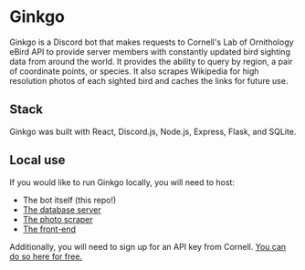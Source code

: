 # Ginkgo 
Ginkgo is a Discord bot that makes requests to Cornell's Lab of Ornithology eBird API to provide server members with constantly updated bird sighting data from around the world. It provides the ability to query by region, a pair of coordinate points, or species. It also scrapes Wikipedia for high resolution photos of each sighted bird and caches the links for future use.

## Stack
Ginkgo was built with React, Discord.js, Node.js, Express, Flask, and SQLite.

## Local use
If you would like to run Ginkgo locally, you will need to host:
- The bot itself (this repo!)
- [The database server](https://github.com/jajego/ginkgo-server) 
- [The photo scraper](https://github.com/jajego/bird-scraper)
- [The front-end](https://github.com/jajego/bird-scraper)

Additionally, you will need to sign up for an API key from Cornell. [You can do so here for free.](https://ebird.org/api/keygen)
